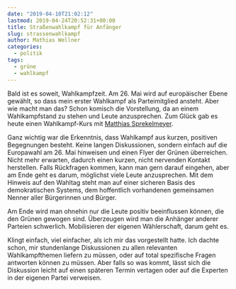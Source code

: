 ```yaml
---
date: "2019-04-10T21:02:12"
lastmod: 2019-04-24T20:52:31+00:00
title: Straßenwahlkampf für Anfänger
slug: strassenwahlkampf
author: Mathias Wellner
categories:
  - politik
tags:
  - grüne
  - wahlkampf
---
```

Bald ist es soweit, Wahlkampfzeit. Am 26. Mai wird auf europäischer Ebene gewählt, so dass mein erster Wahlkampf als Parteimitglied ansteht. Aber wie macht man das? Schon komisch die Vorstellung, da an einem Wahlkampfstand zu stehen und Leute anzusprechen. Zum Glück gab es heute einen Wahlkampf-Kurs mit [Matthias Sprekelmeyer](http://sprekelmeyer.de).
<!--more-->

Ganz wichtig war die Erkenntnis, dass Wahlkampf aus kurzen, positiven Begegnungen besteht. Keine langen Diskussionen, sondern einfach auf die Europawahl am 26. Mai hinweisen und einen Flyer der Grünen überreichen. Nicht mehr erwarten, dadurch einen kurzen, nicht nervenden Kontakt herstellen. Falls Rückfragen kommen, kann man gern darauf eingehen, aber am Ende geht es darum, möglichst viele Leute anzusprechen. Mit dem Hinweis auf den Wahltag steht man auf einer sicheren Basis des demokratischen Systems, dem hoffentlich vorhandenen gemeinsamen Nenner aller Bürgerinnen und Bürger. 

Am Ende wird man ohnehin nur die Leute positiv beeinflussen können, die den Grünen gewogen sind. Überzeugen wird man die Anhänger anderer Parteien schwerlich. Mobilisieren der eigenen Wählerschaft, darum geht es. 

Klingt einfach, viel einfacher, als ich mir das vorgestellt hatte. Ich dachte schon, mir stundenlange Diskussionen zu allen relevanten Wahlkampfthemen liefern zu müssen, oder auf total spezifische Fragen antworten können zu müssen. Aber falls so was kommt, lässt sich die Diskussion leicht auf einen späteren Termin vertagen oder auf die Experten in der eigenen Partei verweisen. 